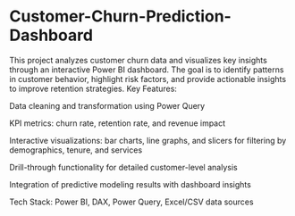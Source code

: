 # Customer-Churn-Prediction-Dashboard
This project analyzes customer churn data and visualizes key insights through an interactive Power BI dashboard. The goal is to identify patterns in customer behavior, highlight risk factors, and provide actionable insights to improve retention strategies.
Key Features:

Data cleaning and transformation using Power Query

KPI metrics: churn rate, retention rate, and revenue impact

Interactive visualizations: bar charts, line graphs, and slicers for filtering by demographics, tenure, and services

Drill-through functionality for detailed customer-level analysis

Integration of predictive modeling results with dashboard insights

Tech Stack: Power BI, DAX, Power Query, Excel/CSV data sources
